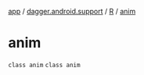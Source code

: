 [app](../../../index.md) / [dagger.android.support](../../index.md) / [R](../index.md) / [anim](./index.md)

# anim

`class anim`
`class anim`